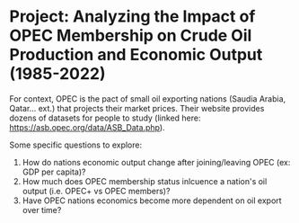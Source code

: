 # Project: Analyzing the Impact of OPEC Membership on Crude Oil Production and Economic Output (1985-2022)

For context, OPEC is the pact of small oil exporting nations (Saudia Arabia, Qatar... ext.) that projects their market prices. Their website provides dozens of datasets for people to study (linked here: https://asb.opec.org/data/ASB_Data.php). 

Some specific questions to explore: 
1. How do nations economic output change after joining/leaving OPEC (ex: GDP per capita)?
2. How much does OPEC membership status inlcuence a nation's oil output (i.e. OPEC+ vs OPEC members)?
3. Have OPEC nations economics become more dependent on oil export over time?